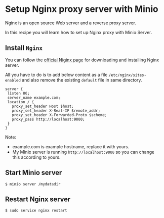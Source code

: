 # Setup Nginx proxy server with Minio

Nginx is an open source Web server and a reverse proxy server.  

In this recipe you will learn how to set up Nginx proxy with Minio Server.

## Install ``Nginx``
You can follow the [official Niginx page](http://nginx.org/en/download.html) for downloading and installing Nginx server.

All you have to do is to add  below content as a file ``/etc/nginx/sites-enabled``  and also remove the existing ``default`` file in same directory.
```
server {
 listen 80;
 server_name example.com;
 location / {
   proxy_set_header Host $host;
   proxy_set_header X-Real-IP $remote_addr;
   proxy_set_header X-Forwarded-Proto $scheme;
   proxy_pass http://localhost:9000;
 }
}
```
Note:
* example.com is example hostname, replace it with yours.
* My Minio server is running ``http://localhost:9000`` so you can change this according to yours.

## Start Minio server

```
$ minio server /mydatadir
```

## Restart Nginx server
```
$ sudo service nginx restart
```
